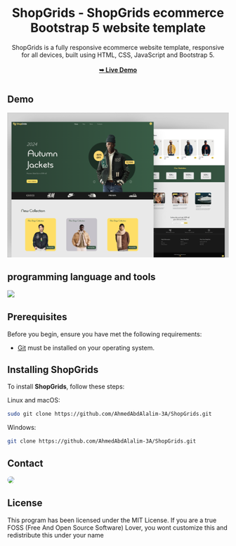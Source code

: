 <div align="center">
<h1 align="center">ShopGrids - ShopGrids ecommerce Bootstrap 5 website template</h1>
ShopGrids is a fully responsive ecommerce website template, responsive for all devices, built using HTML, CSS, JavaScript and Bootstrap 5.
<br />
<br />
<a href="https://ahmedabdalalim-3a.github.io/ShopGrids/"><strong>➥ Live Demo</strong></a>
<br />
<br />
</div>

## Demo

![ShopGrids Desktop Demo](./website-demo-image/ShopGrids.png "Desktop Demo")

## programming language and tools

<p>
   <a href="#">
    <img src="https://skillicons.dev/icons?i=html,css,js,bootstrap,vscode,ps,&perline=7" />
   </a>
</p>

## Prerequisites

Before you begin, ensure you have met the following requirements:

* [Git](https://git-scm.com/downloads "Download Git") must be installed on your operating system.

## Installing ShopGrids

To install **ShopGrids**, follow these steps:

Linux and macOS:

```bash
sudo git clone https://github.com/AhmedAbdAlalim-3A/ShopGrids.git
```

Windows:

```bash
git clone https://github.com/AhmedAbdAlalim-3A/ShopGrids.git
```

## Contact

<p align="left">
  <a href="https://www.linkedin.com/in/ahmed-abd-alalim-286768299/" target="_blank"><img src="https://img.shields.io/badge/-LinkedIn-%230077B5?style=for-the-badge&logo=linkedin&logoColor=white" style="border-radius: 30px" target="_blank"></a>
<!--   <a href="https://github.com/Death-Mask" target="_blank"><img src="https://img.shields.io/badge/GitHub-000000?style=for-the-badge&logo=github&logoColor=whit style="border-radius: 30px" target="_blank"></a> -->
  
</p>

## License

This program has been licensed under the MIT License. If you are a true FOSS (Free And Open Source Software) Lover, you wont customize this and redistribute this under your name

